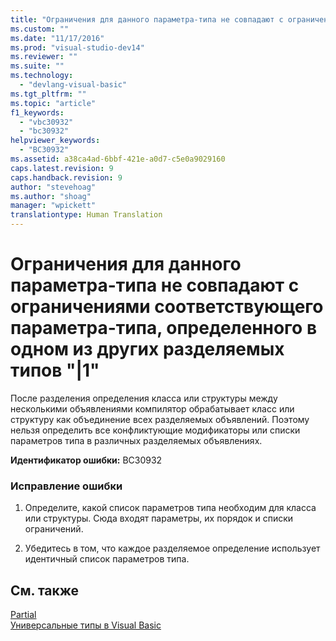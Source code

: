 ```yaml
---
title: "Ограничения для данного параметра-типа не совпадают с ограничениями соответствующего параметра-типа, определенного в одном из других разделяемых типов &quot;|1&quot; | Microsoft Docs"
ms.custom: ""
ms.date: "11/17/2016"
ms.prod: "visual-studio-dev14"
ms.reviewer: ""
ms.suite: ""
ms.technology: 
  - "devlang-visual-basic"
ms.tgt_pltfrm: ""
ms.topic: "article"
f1_keywords: 
  - "vbc30932"
  - "bc30932"
helpviewer_keywords: 
  - "BC30932"
ms.assetid: a38ca4ad-6bbf-421e-a0d7-c5e0a9029160
caps.latest.revision: 9
caps.handback.revision: 9
author: "stevehoag"
ms.author: "shoag"
manager: "wpickett"
translationtype: Human Translation
---
```

# Ограничения для данного параметра-типа не совпадают с ограничениями соответствующего параметра-типа, определенного в одном из других разделяемых типов &quot;|1&quot;
После разделения определения класса или структуры между несколькими объявлениями компилятор обрабатывает класс или структуру как объединение всех разделяемых объявлений. Поэтому нельзя определить все конфликтующие модификаторы или списки параметров типа в различных разделяемых объявлениях.  
  
 **Идентификатор ошибки:** BC30932  
  
### Исправление ошибки  
  
1.  Определите, какой список параметров типа необходим для класса или структуры. Сюда входят параметры, их порядок и списки ограничений.  
  
2.  Убедитесь в том, что каждое разделяемое определение использует идентичный список параметров типа.  
  
## См. также  
 [Partial](../../visual-basic/language-reference/modifiers/partial.md)   
 [Универсальные типы в Visual Basic](../../visual-basic/programming-guide/language-features/data-types/generic-types.md)